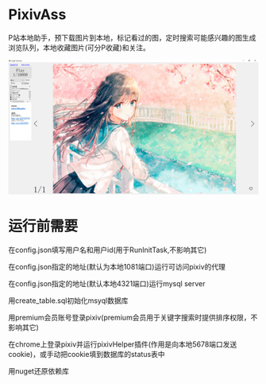 # PixivAss
P站本地助手，预下载图片到本地，标记看过的图，定时搜索可能感兴趣的图生成浏览队列，本地收藏图片(可分P收藏)和关注。

![image](other/0.PNG)

# 运行前需要
在config.json填写用户名和用户id(用于RunInitTask,不影响其它)

在config.json指定的地址(默认为本地1081端口)运行可访问pixiv的代理

在config.json指定的地址(默认本地4321端口)运行mysql server

用create_table.sql初始化msyql数据库

用premium会员账号登录pixiv(premium会员用于关键字搜索时提供排序权限，不影响其它)

在chrome上登录pixiv并运行pixivHelper插件(作用是向本地5678端口发送cookie)，或手动把cookie填到数据库的status表中

用nuget还原依赖库


